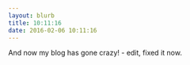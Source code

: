 ```yaml
---
layout: blurb
title: 10:11:16
date: 2016-02-06 10:11:16
---
```

And now my blog has gone crazy! - edit, fixed it now.